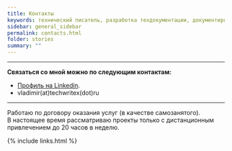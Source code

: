 ```yaml
---
title: Контакты
keywords: технический писатель, разработка техдокументации, документирование API, технический писатель фриланс, технический писатель на подряд
sidebar: general_sidebar
permalink: contacts.html
folder: stories
summary: ""
---
```


***

**Связаться со мной можно по следующим контактам:**

- [Профиль на Linkedin](https://www.linkedin.com/in/vladimir-yusupov-sap-bi-consultant-technical-communicator/).
- vladimir(at)techwritex(dot)ru

***

Работаю по договору оказания услуг (в качестве самозанятого).  <br/> В настоящее время рассматриваю проекты только с дистанционным привлечением до 20 часов в неделю.


{% include links.html %}
